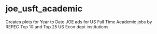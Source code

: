 # joe_usft_academic
Creates plots for Year to Date JOE ads for US Full Time Academic jobs by REPEC Top 10 and Top 25 US Econ dept institutions

